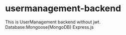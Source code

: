 # usermanagement-backend
This is UserManagement backend without jwt.
Database:Mongoose(MongoDB)
Express.js
